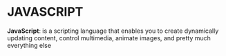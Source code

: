 # JAVASCRIPT


**JavaScript**: is a scripting language that enables you to create dynamically updating content, control multimedia, animate images, and pretty much everything else